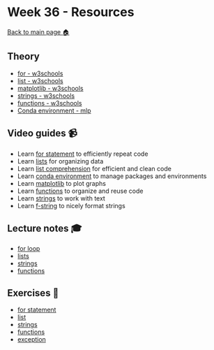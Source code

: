 # Week 36 - Resources

[Back to main page :house:](https://github.com/aleylani/Python/)


## Theory
- [for - w3schools][w3for]
- [list - w3schools][w3list]
- [matplotlib - w3schools][w3matplot]
- [strings - w3schools][w3str]
- [functions - w3schools][w3func]
- [Conda environment - mlp][conda_environment]

[w3str]: https://www.w3schools.com/python/python_strings.asp
[w3func]: https://www.w3schools.com/python/python_functions.asp
[w3matplot]: https://www.w3schools.com/python/matplotlib_intro.asp
[w3list]: https://www.w3schools.com/python/python_lists.asp
[w3for]: https://www.w3schools.com/python/python_for_loops.asp
[conda_environment]: https://www.machinelearningplus.com/deployment/conda-create-environment-and-everything-you-need-to-know-to-manage-conda-virtual-environment/

## Video guides :video_camera:
- Learn [for statement][for_video] to efficiently repeat code
- Learn [lists][lists_video] for organizing data
- Learn [list comprehension][list_comp_vid] for efficient and clean code
- Learn [conda environment][conda_environment] to manage packages and environments
- Learn [matplotlib][matplot_video] to plot graphs
- Learn [functions][func_vid] to organize and reuse code
- Learn [strings][string_vid] to work with text
- Learn [f-string][f_string_vid] to nicely format strings


[func_vid]: https://www.youtube.com/watch?v=NE97ylAnrz4
[string_vid]: https://www.youtube.com/watch?v=k9TUPpGqYTo
[f_string_vid]: https://www.youtube.com/watch?v=nghuHvKLhJA

[matplot_video]: https://www.youtube.com/watch?v=nzKy9GY12yo

[for_video]: https://www.youtube.com/watch?v=OnDr4J2UXSA

[conda_environment]: https://www.machinelearningplus.com/deployment/conda-create-environment-and-everything-you-need-to-know-to-manage-conda-virtual-environment/

[lists_video]: https://www.youtube.com/watch?v=ohCDWZgNIU0&list=PLi01XoE8jYohWFPpC17Z-wWhPOSuh8Er-&index=14

[list_comp_vid]: https://www.youtube.com/watch?v=AhSvKGTh28Q&list=PLi01XoE8jYohWFPpC17Z-wWhPOSuh8Er-&index=22


## Lecture notes :mortar_board:
- [for loop](https://github.com/kokchun/Python-course-AI22/blob/main/lectures/L3-for-statement.ipynb)
- [lists](https://github.com/kokchun/Python-course-AI22/blob/main/lectures/L4-lists.ipynb)
- [strings](https://github.com/kokchun/Python-course-AI22/blob/main/lectures/L5-strings.ipynb)
- [functions](https://github.com/kokchun/Python-course-AI22/blob/main/lectures/L6-functions.ipynb)


## Exercises :running:
- [for statement][exercise_for]
- [list][exercise_list]
- [strings][str_exercise]
- [functions][func_exercise] 
- [exception][except_exer]

[except_exer]: https://github.com/kokchun/Python-course-AI22/blob/main/Exercises/07-exception-exercise.ipynb

[str_exercise]: https://github.com/kokchun/Python-course-AI22/blob/main/Exercises/05-strings-exercise.ipynb

[func_exercise]: https://github.com/kokchun/Python-course-AI22/blob/main/Exercises/06-functions-exericse.ipynb

[exercise_for]: https://github.com/kokchun/Python-course-AI22/blob/main/Exercises/03-for-statement-exercise.ipynb

[exercise_list]: https://github.com/kokchun/Python-course-AI22/blob/main/Exercises/04-list-exercise.ipynb
